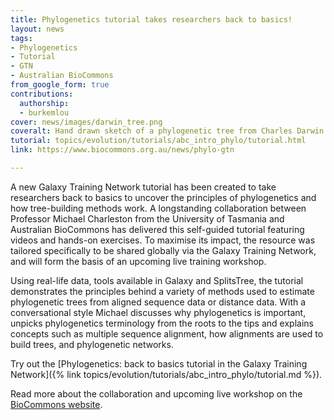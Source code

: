 ```yaml
---
title: Phylogenetics tutorial takes researchers back to basics!
layout: news
tags:
- Phylogenetics
- Tutorial
- GTN
- Australian BioCommons
from_google_form: true
contributions:
  authorship:
  - burkemlou
cover: news/images/darwin_tree.png
coveralt: Hand drawn sketch of a phylogenetic tree from Charles Darwin's notebook
tutorial: topics/evolution/tutorials/abc_intro_phylo/tutorial.html
link: https://www.biocommons.org.au/news/phylo-gtn

---
```

A new Galaxy Training Network tutorial has been created to take researchers back to basics to uncover the principles of phylogenetics and how tree-building methods work. A longstanding collaboration between Professor Michael Charleston from the University of Tasmania and Australian BioCommons has delivered this self-guided tutorial featuring videos and hands-on exercises. To maximise its impact, the resource was tailored specifically to be shared globally via the Galaxy Training Network, and will form the basis of an upcoming live training workshop.

Using real-life data, tools available in Galaxy and SplitsTree, the tutorial demonstrates the principles behind a variety of methods used to estimate phylogenetic trees from aligned sequence data or distance data. With a conversational style Michael discusses why phylogenetics is important, unpicks phylogenetics terminology from the roots to the tips and explains concepts such as multiple sequence alignment, how alignments are used to build trees, and phylogenetic networks.

Try out the [Phylogenetics: back to basics tutorial in the Galaxy Training Network]({% link topics/evolution/tutorials/abc_intro_phylo/tutorial.md %}).

Read more about the collaboration and upcoming live workshop on the [BioCommons website](https://www.biocommons.org.au/news/phylo-gtn).
